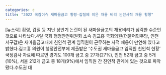```yaml
---
categories: c
title: "2022 국감이슈 새마을금고 횡령·갑질에 이은 채용 비리 논란사적 채용 횡행"
---
```

[뉴스락] 횡령, 갑질 등 지난 상반기 논란이 된 새마을금고의 채용비리가 심각한 수준인 것으로 나타났다.4일 국회 행정안전위원회 소속 김교흥 국회의원(더불어민주당, 인천 서구갑)은 새마을금고내에 친인척 관계 임직원이 근무하는 사적 채용이 만연해 있다고 밝혔다.김교흥 의원이 행정안전부에 제출받은 ‘수도권 새마을금고 임직원 친인척 현황’ 국정감사 자료에 따르면 경기도 100개 금고 중 27개(27%), 인천 52개 금고 중 5개(10%), 서울 212개 금고 중 18개(9%)에서 임직원 간 친인척 관계에 있는 것으로 파악됐다.수도권 대